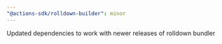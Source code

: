 ```yaml
---
"@actions-sdk/rolldown-builder": minor
---
```


Updated dependencies to work with newer releases of rolldown bundler